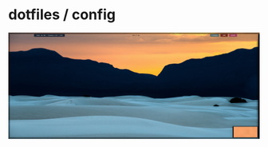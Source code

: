 # dotfiles / config

![Pantalla principal](https://github.com/jorgeatgu/setup/blob/master/wallpaper.png)





